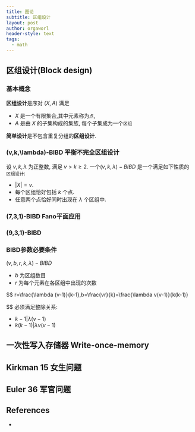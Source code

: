 ```yaml
---
title: 图论
subtitle: 区组设计
layout: post
author: orgaworl
header-style: text
tags:
  - math
---
```

## 区组设计(Block design)
### 基本概念

**区组设计**是序对 $(X,A)$ 满足
- $X$ 是一个有限集合,其中元素称为`点`,
- $A$ 是由 $X$ 的子集构成的集族, 每个子集成为一个`区组`

**简单设计**是不包含重复分组的**区组设计**.

### (v,k,\lambda)-BIBD 平衡不完全区组设计
设 $v,k,\lambda$ 为正整数, 满足 $v>k\ge 2$.
一个$(v,k,\lambda)-BIBD$ 是一个满足如下性质的`区组设计`:
- $|X|=v$.
- 每个区组恰好包括 $k$ 个点.
- 任意两个点恰好同时出现在 $\lambda$ 个区组中.



### (7,3,1)-BIBD Fano平面应用


### (9,3,1)-BIBD

### BIBD参数必要条件
$(v,b,r,k,\lambda)-BIBD$
- $b$ 为区组数目
- $r$ 为每个元素在各区组中出现的次数

$$
r=\frac{\lambda (v-1)}{k-1},b=\frac{vr}{k}=\frac{\lambda v(v-1)}{k(k-1)}

$$
必须满足整除关系:
- $k-1 | \lambda(v-1)$
- $k(k-1)| \lambda v(v-1)$



## 一次性写入存储器 Write-once-memory



## Kirkman 15 女生问题

## Euler 36 军官问题







## References
- 
